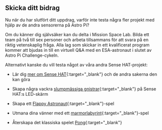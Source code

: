 ## Skicka ditt bidrag

Nu när du har slutfört ditt uppdrag, varför inte testa några fler projekt med hjälp av de andra sensorerna på Astro Pi?

Om du känner dig självsäker kan du delta i Mission Space Lab. Bilda ett team på två till sex personer och arbeta tillsammans för att svara på en riktig vetenskaplig fråga. Alla lag som skickar in ett kvalificerat program kommer att bjudas in till en virtuell Q&A med en ESA-astronaut i slutet av Astro Pi Challenge-cykeln.

Alternativt kanske du vill testa något av våra andra Sense HAT-projekt:

+ Lär dig [mer om Sense HAT](https://projects.raspberrypi.org/en/projects/getting-started-with-the-sense-hat){:target="_blank"} och de andra sakerna den kan göra

+ Skapa några vackra [slumpmässiga gnistrar](https://projects.raspberrypi.org/en/projects/sense-hat-random-sparkles){:target="_blank"} på Sense HAT:s LED-skärm

+ Skapa ett [Flappy Astronaut](https://projects.raspberrypi.org/en/projects/flappy-astronaut){:target="_blank"}-spel

+ Utmana dina vänner med ett [marmorlabyrint](https://projects.raspberrypi.org/en/projects/sense-hat-marble-maze){:target="_blank"}-spel

+ Återskapa det klassiska spelet [Pong](https://projects.raspberrypi.org/en/projects/sense-hat-pong){:target="_blank"}
